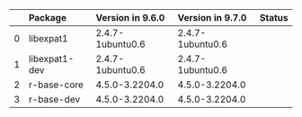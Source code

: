 <!-- markdown-link-check-disable -->

|    | Package       | Version in 9.6.0   | Version in 9.7.0   | Status   |
|---:|:--------------|:-------------------|:-------------------|:---------|
|  0 | libexpat1     | 2.4.7-1ubuntu0.6   | 2.4.7-1ubuntu0.6   |          |
|  1 | libexpat1-dev | 2.4.7-1ubuntu0.6   | 2.4.7-1ubuntu0.6   |          |
|  2 | r-base-core   | 4.5.0-3.2204.0     | 4.5.0-3.2204.0     |          |
|  3 | r-base-dev    | 4.5.0-3.2204.0     | 4.5.0-3.2204.0     |          |